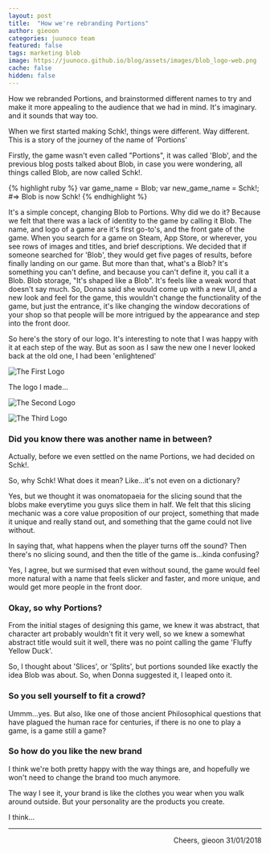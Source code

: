 ```yaml
---
layout: post
title:  "How we're rebranding Portions"
author: gieoon
categories: juunoco team
featured: false
tags: marketing blob
image: https://juunoco.github.io/blog/assets/images/blob_logo-web.png
cache: false
hidden: false
---
```


How we rebranded Portions, and brainstormed different names to try and make it more appealing to the audience that we had in mind. It's imaginary. and it sounds that way too.

When we first started making Schk!, things were different. Way different. This is a story of the journey of the name of 'Portions'

Firstly, the game wasn't even called "Portions", it was called 'Blob', and the previous blog posts talked about Blob, in case you were wondering, all things called Blob, are now called Schk!.

{% highlight ruby %}
var game_name = Blob;
var new_game_name = Schk!;
#=> Blob is now Schk!
{% endhighlight %}


It's a simple concept, changing Blob to Portions. Why did we do it? Because we felt that there was a lack of identity to the game by calling it Blob. The name, and logo of a game are it's first go-to's, and the front gate of the game. When you search for a game on Steam, App Store, or wherever, you see rows of images and titles, and brief descriptions. We decided that if someone searched for 'Blob', they would get five pages of results, before finally landing on our game. But more than that, what's a Blob? It's something you can't define, and because you can't define it, you call it a Blob. Blob storage, "It's shaped like a Blob". It's feels like a weak word that doesn't say much. So, Donna said she would come up with a new UI, and a new look and feel for the game, this wouldn't change the functionality of the game, but just the entrance, it's like changing the window decorations of your shop so that people will be more intrigued by the appearance and step into the front door. 

So here's the story of our logo. It's interesting to note that I was happy with it at each step of the way. But as soon as I saw the new one I never looked back at the old one, I had been 'enlightened'



![The First Logo](https://juunoco.github.io/blog/assets/images/ic_blob_logo-web.png)


The logo I made... 

![The Second Logo](https://juunoco.github.io/blog/assets/images/ic_launcher-web.png)

![The Third Logo](https://juunoco.github.io/blog/assets/images/blob_logo-web.png)

### Did you know there was another name in between?

Actually, before we even settled on the name Portions, we had decided on Schk!.  

So, why Schk! What does it mean? Like...it's not even on a dictionary? 

Yes, but we thought it was onomatopaeia for the slicing sound that the blobs make everytime you guys slice them in half. We felt that this slicing mechanic was a core value proposition of our project, something that made it unique and really stand out, and something that the game could not live without.

In saying that, what happens when the player turns off the sound? Then there's no slicing sound, and then the title of the game is...kinda confusing?

Yes, I agree, but we surmised that even without sound, the game would feel more natural with a name that feels slicker and faster, and more unique, and would get more people in the front door.

### Okay, so why Portions?

From the initial stages of designing this game, we knew it was abstract, that character art probably wouldn't fit it very well, so we knew a somewhat abstract title would suit it well, there was no point calling the game 'Fluffy Yellow Duck'.

So, I thought about 'Slices', or 'Splits', but portions sounded like exactly the idea Blob was about. So, when Donna suggested it, I leaped onto it. 

### So you sell yourself to fit a crowd?

Ummm...yes. But also, like one of those ancient Philosophical questions that have plagued the human race for centuries, if there is no one to play a game, is a game still a game? 

### So how do you like the new brand

I think we're both pretty happy with the way things are, and hopefully we won't need to change the brand too much anymore. 

The way I see it, your brand is like the clothes you wear when you walk around outside. But your personality are the products you create.

I think...

---

<div style="text-align: right">
Cheers, gieoon 31/01/2018
</div>
